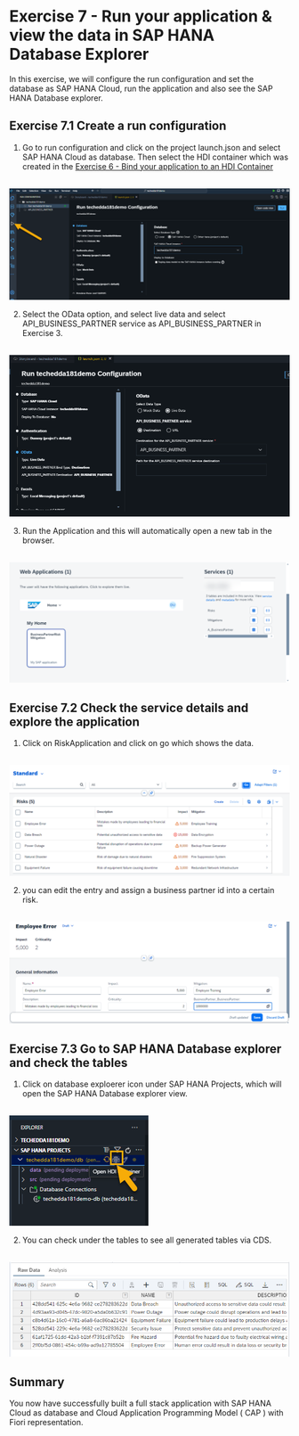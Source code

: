 # Exercise 7 - Run your application & view the data in SAP HANA Database Explorer

In this exercise, we will configure the run configuration and set the database as SAP HANA Cloud, run the application and also see the SAP HANA Database explorer. 


## Exercise 7.1  Create a run configuration

1. Go to run configuration and click on the project launch.json and select SAP HANA Cloud as database. Then select the HDI container which was created in the [Exercise 6 - Bind your application to an HDI Container ](exercises/ex6/)

<br>![](/exercises/ex7/images/runconfig.png)

2. Select the OData option, and select live data and select API_BUSINESS_PARTNER service as API_BUSINESS_PARTNER in Exercise 3.

<br>![](/exercises/ex7/images/odata.png)

3. Run the Application and this will automatically open a new tab in the browser. 

<br>![](/exercises/ex7/images/fioripreview.png)

## Exercise 7.2  Check the service details and explore the application

1. Click on RiskApplication and click on go which shows the data.

<br>![](/exercises/ex7/images/riskapp.png)

2. you can edit the entry and assign a business partner id into a certain risk.

<br>![](/exercises/ex7/images/addbpid.png)

## Exercise 7.3  Go to SAP HANA Database explorer and check the tables

1. Click on database exploerer icon under SAP HANA Projects, which will open the SAP HANA Database explorer view. 

<br>![](/exercises/ex7/images/dbx.png)

2. You can check under the tables to see all generated tables via CDS.

<br>![](/exercises/ex7/images/dbxdata.png)

## Summary

You now have successfully built a full stack application with SAP HANA Cloud as database and Cloud Application Programming Model ( CAP ) with Fiori representation.



